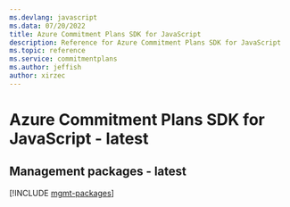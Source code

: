```yaml
---
ms.devlang: javascript
ms.data: 07/20/2022
title: Azure Commitment Plans SDK for JavaScript
description: Reference for Azure Commitment Plans SDK for JavaScript
ms.topic: reference
ms.service: commitmentplans
ms.author: jeffish
author: xirzec
---
```

# Azure Commitment Plans SDK for JavaScript - latest

## Management packages - latest
[!INCLUDE [mgmt-packages](commitment-plans-mgmt-index.md)]

